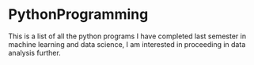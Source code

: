 # PythonProgramming
This is a list of all the python programs I have completed last semester in machine learning and data science, I am interested in proceeding in data analysis further.
